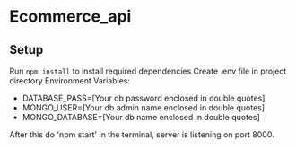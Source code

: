 # Ecommerce_api

## Setup

Run `npm install` to install required dependencies
Create .env file in project directory
Environment Variables:

- DATABASE_PASS=[Your db password enclosed in double quotes]
- MONGO_USER=[Your db admin name enclosed in double quotes]
- MONGO_DATABASE=[Your db name enclosed in double quotes]

After this do 'npm start' in the terminal, server is listening on port 8000.
